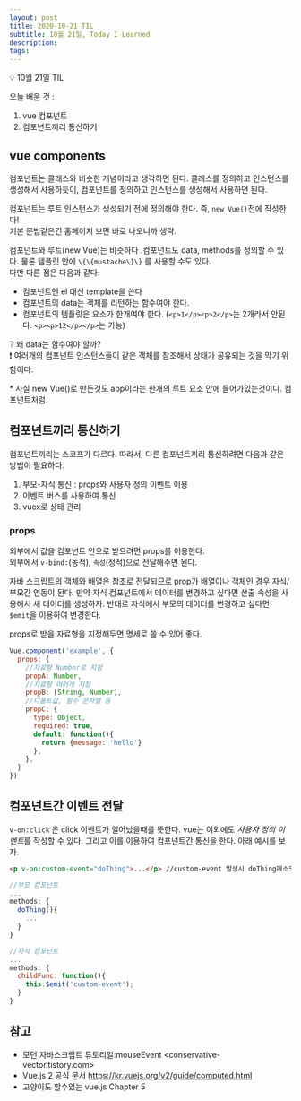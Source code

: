 ```yaml
---
layout: post
title: 2020-10-21 TIL
subtitle: 10월 21일, Today I Learned
description: 
tags:
---
```


<p class="callout">💡 10월 21일 TIL </p>

오늘 배운 것 :
1. vue 컴포넌트
2. 컴포넌트끼리 통신하기

## vue components

컴포넌트는 클래스와 비슷한 개념이라고 생각하면 된다. 클래스를 정의하고 인스턴스를 생성해서 사용하듯이, 컴포넌트를 정의하고 인스턴스를 생성해서 사용하면 된다. 

컴포넌트는 루트 인스턴스가 생성되기 전에 정의해야 한다. 즉, `new Vue()`전에 작성한다!\
기본 문법같은건 홈페이지 보면 바로 나오니까 생략.

컴포넌트와 루트(new Vue)는 비슷하다 .컴포넌트도 data, methods를 정의할 수 있다. 물론 템플릿 안에 `\{\{mustache\}\}` 를 사용할 수도 있다.\
다만 다른 점은 다음과 같다:

- 컴포넌트엔 el 대신 template을 쓴다
- 컴포넌트의 <span class="ud">data는 객체를 리턴하는 함수여야 한다.</span>
- 컴포넌트의 템플릿은 요소가 한개여야 한다. (`<p>1</p><p>2</p>`는 2개라서 안된다. `<p><p>12</p></p>`는 가능)

<p class="callout">
❔ 왜 data는 함수여야 할까? <br>
❗ 여러개의 컴포넌트 인스턴스들이 같은 객체를 참조해서 상태가 공유되는 것을 막기 위함이다.
</p>

\* 사실 new Vue()로 만든것도 app이라는 한개의 루트 요소 안에 들어가있는것이다. 컴포넌트처럼.



## 컴포넌트끼리 통신하기

컴포넌트끼리는 스코프가 다르다. 따라서, 다른 컴포넌트끼리 통신하려면 다음과 같은 방법이 필요하다.
1. 부모-자식 통신 : props와 사용자 정의 이벤트 이용
2. 이벤트 버스를 사용하여 통신
3. vuex로 상태 관리



### props

외부에서 값을 컴포넌트 안으로 받으려면 props를 이용한다.\
외부에서 `v-bind:`(동적), `속성`(정적)으로 전달해주면 된다.

<span class="ud">자바 스크립트의 객체와 배열은 참조로 전달되므로 prop가 배열이나 객체인 경우 자식/부모간 연동이 된다.</span> 만약 자식 컴포넌트에서 데이터를 변경하고 싶다면 산출 속성을 사용해서 새 데이터를 생성하자. 반대로 자식에서 부모의 데이터를 변경하고 싶다면 `$emit`을 이용하여 변경한다.

props로 받을 자료형을 지정해두면 명세로 쓸 수 있어 좋다.

```js
Vue.component('example', {
  props: {
    //자료형 Number로 지정
    propA: Number,
    //자료형 여러개 지정
    propB: [String, Number],
    //디폴트값, 필수 문자열 등
    propC: {
      type: Object,
      required: true,
      default: function(){
        return {message: 'hello'}
      },
    }, 
  }
})
```

## 컴포넌트간 이벤트 전달

`v-on:click` 은 click 이벤트가 일어났을때를 뜻한다. vue는 이외에도 *사용자 정의 이벤트*를 작성할 수 있다. 그리고 이를 이용하여 컴포넌트간 통신을 한다. 아래 예시를 보자.

```html
<p v-on:custom-event="doThing">...</p> //custom-event 발생시 doThing메소드 호출
```

```js
//부모 컴포넌트
...
methods: {
  doThing(){
    ...
  }
}

//자식 컴포넌트
...
methods: {
  childFunc: function(){
    this.$emit('custom-event');
  }
}
```


## 참고

- 모던 자바스크립트 튜토리얼:mouseEvent <conservative-vector.tistory.com>
- Vue.js 2 공식 문서 <https://kr.vuejs.org/v2/guide/computed.html>
- 고양이도 할수있는 vue.js Chapter 5
